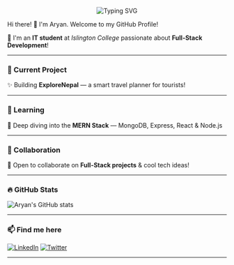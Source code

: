 <p align="center">
  <img src="https://readme-typing-svg.demolab.com?font=Fira+Code&pause=1000&center=true&vCenter=true&width=435&lines=Hi+there!+%F0%9F%91%8B+I'm+Aryan.;Welcome+to+my+GitHub+Profile!" alt="Typing SVG" />
</p>

Hi there! 👋 I'm Aryan.
Welcome to my GitHub Profile!

🚀 I'm an **IT student** at *Islington College* passionate about **Full-Stack Development**!

---

### 🔭 Current Project  
✨ Building **ExploreNepal** — a smart travel planner for tourists!  

---

### 🌱 Learning  
🌱 Deep diving into the **MERN Stack** — MongoDB, Express, React & Node.js  

---

### 👯 Collaboration  
🤝 Open to collaborate on **Full-Stack projects** & cool tech ideas!  

---

### 🔥 GitHub Stats  
![Aryan's GitHub stats](https://github-readme-stats.vercel.app/api?username=aryanbhandary&show_icons=true&theme=radical)

---

### 📫 Find me here  
[![LinkedIn](https://img.shields.io/badge/LinkedIn-0077B5?style=for-the-badge&logo=linkedin&logoColor=white)](https://www.linkedin.com/in/aryan-bhandary-57711b2b5/)
[![Twitter](https://img.shields.io/badge/Twitter-1DA1F2?style=for-the-badge&logo=twitter&logoColor=white)](https://twitter.com/your-profile)

---
